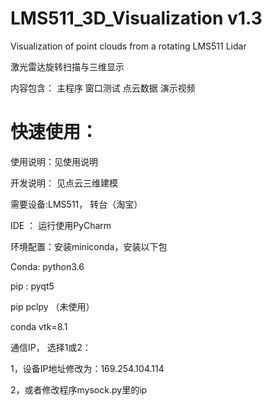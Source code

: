 # LMS511_3D_Visualization v1.3
Visualization of point clouds from a rotating LMS511 Lidar

激光雷达旋转扫描与三维显示

内容包含：
主程序
窗口测试
点云数据
演示视频
# 快速使用：
使用说明：见使用说明

开发说明： 见点云三维建模

需要设备:LMS511， 转台（淘宝）

IDE ： 运行使用PyCharm

环境配置：安装miniconda，安装以下包

Conda: python3.6

pip : pyqt5

pip  pclpy （未使用）

conda vtk=8.1

通信IP， 选择1或2：

1，设备IP地址修改为：169.254.104.114

2，或者修改程序mysock.py里的ip


